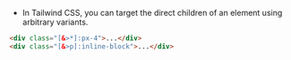- In Tailwind CSS, you can target the direct children of an element using arbitrary variants.

```html
<div class="[&>*]:px-4">...</div>
<div class="[&>p]:inline-block">...</div>
```